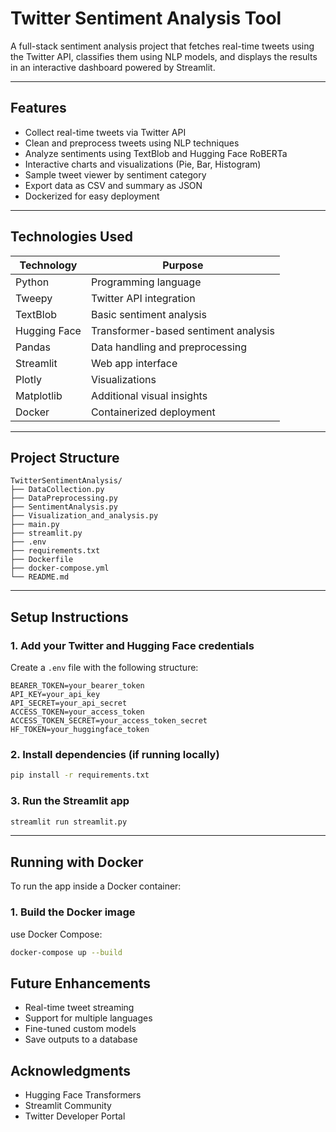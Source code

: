 # Twitter Sentiment Analysis Tool

A full-stack sentiment analysis project that fetches real-time tweets using the Twitter API, classifies them using NLP models, and displays the results in an interactive dashboard powered by Streamlit.

---

## Features

- Collect real-time tweets via Twitter API
- Clean and preprocess tweets using NLP techniques
- Analyze sentiments using TextBlob and Hugging Face RoBERTa
- Interactive charts and visualizations (Pie, Bar, Histogram)
- Sample tweet viewer by sentiment category
- Export data as CSV and summary as JSON
- Dockerized for easy deployment

---

## Technologies Used

| Technology     | Purpose                                 |
|----------------|-----------------------------------------|
| Python         | Programming language                    |
| Tweepy         | Twitter API integration                 |
| TextBlob       | Basic sentiment analysis                |
| Hugging Face   | Transformer-based sentiment analysis    |
| Pandas         | Data handling and preprocessing         |
| Streamlit      | Web app interface                       |
| Plotly         | Visualizations                          |
| Matplotlib     | Additional visual insights              |
| Docker         | Containerized deployment                |

---

## Project Structure

```
TwitterSentimentAnalysis/
├── DataCollection.py
├── DataPreprocessing.py
├── SentimentAnalysis.py
├── Visualization_and_analysis.py
├── main.py
├── streamlit.py
├── .env
├── requirements.txt
├── Dockerfile
├── docker-compose.yml
└── README.md
```

---

## Setup Instructions

### 1. Add your Twitter and Hugging Face credentials

Create a `.env` file with the following structure:

```env
BEARER_TOKEN=your_bearer_token
API_KEY=your_api_key
API_SECRET=your_api_secret
ACCESS_TOKEN=your_access_token
ACCESS_TOKEN_SECRET=your_access_token_secret
HF_TOKEN=your_huggingface_token
```

### 2. Install dependencies (if running locally)

```bash
pip install -r requirements.txt
```

### 3. Run the Streamlit app

```bash
streamlit run streamlit.py
```

---

## Running with Docker

To run the app inside a Docker container:

### 1. Build the Docker image

 use Docker Compose:

```bash
docker-compose up --build
```

## Future Enhancements

- Real-time tweet streaming
- Support for multiple languages
- Fine-tuned custom models
- Save outputs to a database


## Acknowledgments

- Hugging Face Transformers
- Streamlit Community
- Twitter Developer Portal
